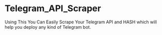 # Telegram_API_Scraper
Using This You Can Easily Scrape Your Telegram API and HASH which will help you deploy any kind of Telegram bot.
